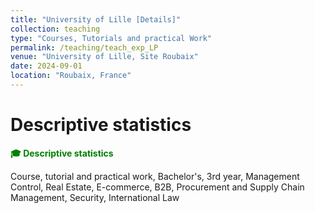 ```yaml
---
title: "University of Lille [Details]"
collection: teaching
type: "Courses, Tutorials and practical Work"
permalink: /teaching/teach_exp_LP
venue: "University of Lille, Site Roubaix"
date: 2024-09-01
location: "Roubaix, France"
---
```


# Descriptive statistics

<span style="color:green"> **🎓 Descriptive statistics** </span>

Course, tutorial and practical work, Bachelor's, 3rd year, Management Control, Real Estate, E-commerce, B2B, Procurement and Supply Chain Management, Security, International Law

